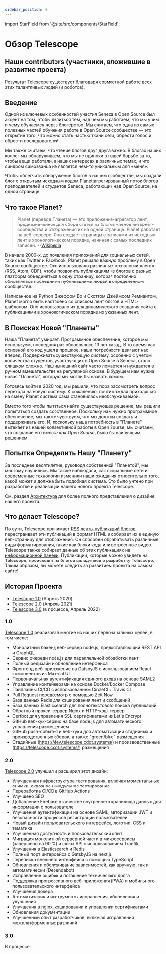 ```yaml
---
sidebar_position: 0
---
```


import StarField from '@site/src/components/StarField';

# Обзор Telescope

## Наши contributors (участники, вложившие в развитие проекта)

Результат Telescope существует благодаря совместной работе всех этих талантливых людей (и роботов).

<StarField />

## Введение

Одной из ключевых особенностей участия Seneca в Open Source был акцент на том, чтобы делиться тем, над чем мы работаем, что мы учим и чему обучаемся через блогерство. Мы считаем, что одна из самых полезных частей обучения работе в Open Source сообществе — это открытие того, что можно стать частью ткани сети, обрести голос и обрести последователей.

Мы также считаем, что чтение блогов друг друга важно. В блогах наших коллег мы обнаруживаем, что мы не одиноки в нашей борьбе за то, чтобы вещи работали, в наших интересах в различных темах, и что синдром самозванца не является чем-то уникальным для «меня».

Чтобы облегчить обнаружение блогов в нашем сообществе, мы создали блог с открытым исходным кодом [Planet](<https://en.wikipedia.org/wiki/Planet_(software)>):агрегированный поток блогов преподавателей и студентов Seneca, работающих над Open Source, на одной странице.

## Что такое Planet?

> Planet (перевод:Планета) — это приложение-агрегатор лент, предназначенное для сбора статей из блогов членов интернет-сообщества и отображения их на одной странице. Planet работает на веб-сервере. Оно создает страницы с записями из исходных лент в хронологическом порядке, начиная с самых последних записей. --[Wikipedia](<https://en.wikipedia.org/wiki/Planet_(software)>)

В начале 2000-х, до появления приложений для социальных сетей, таких как Twitter и Facebook, Planet решало важную проблему в Open Source сообществе. Оно использовало различные технологии «лент» (RSS, Atom, CDF), чтобы позволить публикациям из блогов с разных платформ объединяться в одну страницу, которая постоянно обновлялась последними публикациями людей в определенном сообществе.

Написанное на Python Джеффом Во и Скоттом Джеймсом Ремнантом, Planet могло быть настроено со списком лент блогов и HTML-шаблоном. Оно использовало их для динамического создания сайта с публикациями в хронологическом порядке из указанных лент.

## В Поисках Новой "Планеты"

Наша "Планета" умирает. Программное обеспечение, которое мы используем, последний раз обновлялось 13 лет назад. В то время как основной его код ушел в прошлое, наши потребности двигают нас вперед. Поддерживать существующую систему, особенно с учетом количества студентов, участвующих в Open Sourse в Seneca, стало слишком сложно. Наш нынешний сайт часто ломается и нуждается в ручном вмешательстве на регулярной основе. В будущем нам нужна новая "Планета", которую мы могли бы назвать домом.

Готовясь войти в 2020 год, мы решили, что пора рассмотреть вопрос перехода на новую систему. К сожалению, почти каждая приходящая на смену Planet система сама становилась необслуживаемой.

Вместо того чтобы пытаться найти существующее решение, мы решили попытаться создать собственное. Поскольку нам нужно программное обеспечение, мы также чувствуем, что мы должны создать и поддерживать его. И, поскольку наша потребность в "Планете" вытекает из нашей коллективной работы в Open Sourse, мы считаем, что создание его _вместе как Open Sourse_, было бы наилучшим решением.

## Попытка Определить Нашу "Планету"

За последнее десятилетие, руководя собственной "Планетой", мы многому научились. Мы также наблюдали, как социальные сети и современные технологии изменили наши ожидания относительно того, какой может и должна быть подобная система. Это было учтено при разработке и реализации нашего нового проекта Telescope.

См. раздел [Архитектура](architecture.md) для более полного представления о дизайне нашего проекта.

## Что делает Telescope?

По сути, Telescope принимает [RSS](https://en.wikipedia.org/wiki/RSS) [ленты публикаций блогов](https://rss.com/blog/rss-feed-for-blog/), перестраивает эти публикаций в формат HTML и собирает их в единую веб-страницу для отображения. Он способен обрабатывать различные виды форматирования, такие как блоки кода или встроенные видео. Telescope также собирает данные об этих публикациях на [информационной панели](https://api.telescope.cdot.systems/v1/status/). Публикации, которые можно увидеть на Telescope, происходят из блогов вкладчиков в разработку Telescope. Таким образом, вы можете следить за развитием проекта на самом сайте!

## История Проекта

- [Telescope 1.0](https://blog.humphd.org/telescope-1-0-0-or-dave-is-once-again-asking-for-a-blog/) (Апрель 2020)
- [Telescope 2.0](https://blog.humphd.org/telescope-2-0/) (Апрель 2021)
- [Telescope 3.0](https://blog.humphd.org/toward-telescope-3-0/) (в процессе, Апрель 2022)

### 1.0

[Telescope 1.0](https://github.com/Seneca-CDOT/telescope/releases/tag/1.0.0) реализовал многие из наших первоначальных целей, в том числе:

- Монолитный бэкенд веб-сервер node.js, предоставляющий REST API и GraphQL
- Сервис очереди node.js для параллельной обработки лент
- Полный редизайн и обновление интерфейса
- Фронтенд веб-приложение на GatsbyJS с использованием React компонентов из Material UI
- Первоначальная аутентификация единого входа на основе SAML2
- Управление контейнерами на основе Docker/Docker Compose
- Пайплайны CI/CD с использованием CircleCI и Travis CI
- Pull Request передосмотр с помощью Zeit Now
- База данных Redis для кэширования лент и сообщений
- База данных Elasticsearch для полнотекстового поиска публикаций
- Обратный прокси-сервер Nginx и HTTP-кэш-сервер
- Certbot для управления SSL-сертификатами из Let's Encrypt
- GitHub веб-хук-сервис на базе node.js для автоматического управления размещением
- GitHub push-события и веб-хуки для автоматизации стадийных и производственных сборок, а также "green/blue" размещения
- Стадийные (<https://dev.telescope.cdot.systems/>) и производственные (<https://telescope.cdot.systems/>) размещения

### 2.0

[Telescope 2.0](https://github.com/Seneca-CDOT/telescope/releases/tag/2.0.0) улучшил и расширил этот дизайн:

- Улучшенная инфраструктура тестирования, включая моментальные снимки, сквозное и модульное тестирование
- Переработка CI/CD в GitHub Actions
- Улучшено SEO
- Добавление Firebase в качестве внутреннего хранилища данных для информации о пользователе
- Улучшения аутентификации на основе SAML, авторизации JWT и безопасности процессов регистрации пользователей
- Новый дизайн пользовательского интерфейса, логотип, CSS и тематика
- Улучшенная доступность и пользовательский опыт
- Миграция монолитной серверной части в микросервисы (завершено на 90 %) и шлюз API с использованием Traefik
- Улучшения в Elasticsearch и Redis
- Полный порт интерфейса с GatsbyJS на next.js
- Переписка внешнего интерфейса с помощью TypeScript
- Обновления и обслуживание зависимостей, как вручную, так и автоматически (Dependabot)
- Исправление ошибок и погашение технического долга
- Поддержка прогрессивного веб-приложения (PWA) и мобильного пользовательского интерфейса
- Улучшения докера
- Автоматизация и инструменты исправления, обновления и улучшения
- Улучшения в nginx, кэшировании и управлении сертификатами
- Обновления документации
- Улучшенный опыт разработчиков, включая исправления межплатформенных различий

### 3.0

В процессе.

